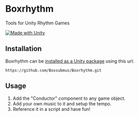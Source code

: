 # Boxrhythm
Tools for Unity Rhythm Games

[![Made with Unity](https://img.shields.io/badge/Made%20with-Unity-57b9d3.svg?style=flat&logo=unity)](https://unity.com)

## Installation
Boxrhythm can be [installed as a Unity package](https://docs.unity3d.com/Manual/upm-ui-giturl.html) 
using this url:
```
https://github.com/Boxsubmus/Boxrhythm.git
```

## Usage
  1. Add the "Conductor" component to any game object. 
  2. Add your own music to it and setup the tempo.
  3. Reference it in a script and have fun!
